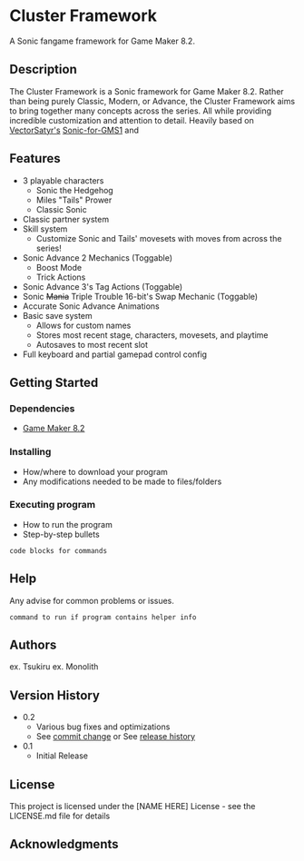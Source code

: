 # Cluster Framework

A Sonic fangame framework for Game Maker 8.2.

## Description

The Cluster Framework is a Sonic framework for Game Maker 8.2. Rather than being purely Classic, Modern, or Advance, the Cluster Framework aims to bring together many concepts across the series. All while providing incredible customization and attention to detail. Heavily based on [VectorSatyr's](https://github.com/VectorSatyr) [Sonic-for-GMS1](https://github.com/VectorSatyr/legacy-sonic-for-gms-1) and 

## Features

* 3 playable characters
  * Sonic the Hedgehog
  * Miles "Tails" Prower
  * Classic Sonic
* Classic partner system
* Skill system
  * Customize Sonic and Tails' movesets with moves from across the series!
* Sonic Advance 2 Mechanics (Toggable)
  * Boost Mode
  * Trick Actions
* Sonic Advance 3's Tag Actions (Toggable)
* Sonic ~~Mania~~ Triple Trouble 16-bit's Swap Mechanic (Toggable)
* Accurate Sonic Advance Animations
* Basic save system
  * Allows for custom names
  * Stores most recent stage, characters, movesets, and playtime
  * Autosaves to most recent slot
* Full keyboard and partial gamepad control config

## Getting Started

### Dependencies

* [Game Maker 8.2](https://gm82.cherry-treehouse.com/#Downloads)

### Installing

* How/where to download your program
* Any modifications needed to be made to files/folders

### Executing program

* How to run the program
* Step-by-step bullets
```
code blocks for commands
```

## Help

Any advise for common problems or issues.
```
command to run if program contains helper info
```

## Authors

ex. Tsukiru
ex. Monolith

## Version History

* 0.2
    * Various bug fixes and optimizations
    * See [commit change]() or See [release history]()
* 0.1
    * Initial Release

## License

This project is licensed under the [NAME HERE] License - see the LICENSE.md file for details

## Acknowledgments
